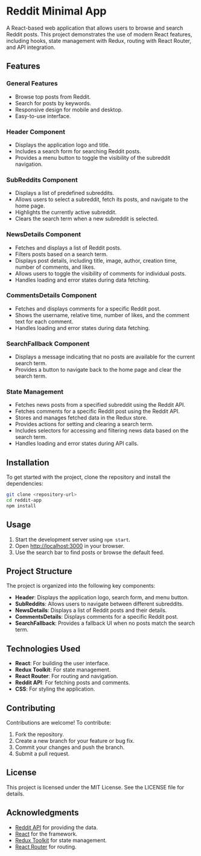 # Reddit Minimal App

A React-based web application that allows users to browse and search Reddit posts. This project demonstrates the use of modern React features, including hooks, state management with Redux, routing with React Router, and API integration.

## Features

### General Features
- Browse top posts from Reddit.
- Search for posts by keywords.
- Responsive design for mobile and desktop.
- Easy-to-use interface.

### Header Component
- Displays the application logo and title.
- Includes a search form for searching Reddit posts.
- Provides a menu button to toggle the visibility of the subreddit navigation.

### SubReddits Component
- Displays a list of predefined subreddits.
- Allows users to select a subreddit, fetch its posts, and navigate to the home page.
- Highlights the currently active subreddit.
- Clears the search term when a new subreddit is selected.

### NewsDetails Component
- Fetches and displays a list of Reddit posts.
- Filters posts based on a search term.
- Displays post details, including title, image, author, creation time, number of comments, and likes.
- Allows users to toggle the visibility of comments for individual posts.
- Handles loading and error states during data fetching.

### CommentsDetails Component
- Fetches and displays comments for a specific Reddit post.
- Shows the username, relative time, number of likes, and the comment text for each comment.
- Handles loading and error states during data fetching.

### SearchFallback Component
- Displays a message indicating that no posts are available for the current search term.
- Provides a button to navigate back to the home page and clear the search term.

### State Management
- Fetches news posts from a specified subreddit using the Reddit API.
- Fetches comments for a specific Reddit post using the Reddit API.
- Stores and manages fetched data in the Redux store.
- Provides actions for setting and clearing a search term.
- Includes selectors for accessing and filtering news data based on the search term.
- Handles loading and error states during API calls.

## Installation

To get started with the project, clone the repository and install the dependencies:

```bash
git clone <repository-url>
cd reddit-app
npm install
```

## Usage

1. Start the development server using `npm start`.
2. Open [http://localhost:3000](http://localhost:3000) in your browser.
3. Use the search bar to find posts or browse the default feed.

## Project Structure

The project is organized into the following key components:

- **Header**: Displays the application logo, search form, and menu button.
- **SubReddits**: Allows users to navigate between different subreddits.
- **NewsDetails**: Displays a list of Reddit posts and their details.
- **CommentsDetails**: Displays comments for a specific Reddit post.
- **SearchFallback**: Provides a fallback UI when no posts match the search term.

## Technologies Used

- **React**: For building the user interface.
- **Redux Toolkit**: For state management.
- **React Router**: For routing and navigation.
- **Reddit API**: For fetching posts and comments.
- **CSS**: For styling the application.

## Contributing

Contributions are welcome! To contribute:

1. Fork the repository.
2. Create a new branch for your feature or bug fix.
3. Commit your changes and push the branch.
4. Submit a pull request.

## License

This project is licensed under the MIT License. See the LICENSE file for details.

## Acknowledgments

- [Reddit API](https://www.reddit.com/dev/api/) for providing the data.
- [React](https://reactjs.org/) for the framework.
- [Redux Toolkit](https://redux-toolkit.js.org/) for state management.
- [React Router](https://reactrouter.com/) for routing.

